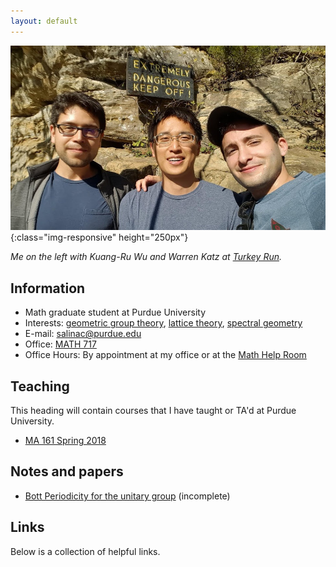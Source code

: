 ```yaml
---
layout: default
---
```

![](img/brosephs.jpg){:class="img-responsive" height="250px"} 

*Me on the left with Kuang-Ru Wu and Warren Katz at [Turkey Run](https://en.wikipedia.org/wiki/Turkey_Run_State_Park).*

## [](#info) Information

* Math graduate student at Purdue University
* Interests: [geometric group theory](https://en.wikipedia.org/wiki/Geometric_group_theory), [lattice theory](https://en.wikipedia.org/wiki/Lattice_(discrete_subgroup)), [spectral geometry](https://en.wikipedia.org/wiki/Spectral_geometry)
* E-mail: [salinac@purdue.edu](mailto:salinac@purdue.edu)
* Office: [MATH 717](https://www.google.com/maps/place/Mathematical+Sciences+Bldg,+West+Lafayette,+IN+47907/@40.4262305,-86.9179395,17z/data=!3m1!4b1!4m5!3m4!1s0x8812e2b3dc1c0b79:0x51c0931a8ca2704!8m2!3d40.4262305!4d-86.9157508)
* Office Hours: By appointment at my office or at the [Math Help Room](https://www.math.purdue.edu/academic/officehours)


## [](#teaching) Teaching
This heading will contain courses that I have taught or TA'd at Purdue University. 
* [MA 161 Spring 2018](ma161-s18)

## [](#papers) Notes and papers
* [Bott Periodicity for the unitary group](docs/sc-bott-periodicity.pdf) (incomplete)

## [](#links) Links
Below is a collection of helpful links. 


<!-- Text can be **bold**, _italic_, or ~~strikethrough~~. -->

<!-- [Link to another page](another-page). -->

<!-- There should be whitespace between paragraphs. -->

<!-- There should be whitespace between paragraphs. We recommend including a README, or a file with information about your project. -->

<!-- # [](#header-1)Header 1 -->

<!-- This is a normal paragraph following a header. GitHub is a code hosting platform for version control and collaboration. It lets you and others work together on projects from anywhere. -->

<!-- ## [](#header-2)Header 2 -->

<!-- > This is a blockquote following a header. -->
<!-- > -->
<!-- > When something is important enough, you do it even if the odds are not in your favor. -->

<!-- ### [](#header-3)Header 3 -->

<!-- ```js -->
<!-- <\!-- // Javascript code with syntax highlighting. -\-> -->
<!-- <\!-- var fun = function lang(l) { -\-> -->
<!-- <\!--   dateformat.i18n = require('./lang/' + l) -\-> -->
<!-- <\!--   return true; -\-> -->
<!-- <\!-- } -\-> -->
<!-- <\!-- ``` -\-> -->

<!-- <\!-- ```ruby -\-> -->
<!-- <\!-- # Ruby code with syntax highlighting -\-> -->
<!-- <\!-- GitHubPages::Dependencies.gems.each do |gem, version| -\-> -->
<!-- <\!--   s.add_dependency(gem, "= #{version}") -\-> -->
<!-- <\!-- end -\-> -->
<!-- <\!-- ``` -\-> -->

<!-- <\!-- #### [](#header-4)Header 4 -\-> -->

<!-- <\!-- *   This is an unordered list following a header. -\-> -->
<!-- <\!-- *   This is an unordered list following a header. -\-> -->
<!-- <\!-- *   This is an unordered list following a header. -\-> -->

<!-- <\!-- ##### [](#header-5)Header 5 -\-> -->

<!-- <\!-- 1.  This is an ordered list following a header. -\-> -->
<!-- <\!-- 2.  This is an ordered list following a header. -\-> -->
<!-- <\!-- 3.  This is an ordered list following a header. -\-> -->

<!-- <\!-- ###### [](#header-6)Header 6 -\-> -->

<!-- <\!-- ### There's a horizontal rule below this. -\-> -->

<!-- <\!-- * * * -\-> -->

<!-- <\!-- ### Here is an unordered list: -\-> -->

<!-- <\!-- *   Item foo -\-> -->
<!-- <\!-- *   Item bar -\-> -->
<!-- <\!-- *   Item baz -\-> -->
<!-- <\!-- *   Item zip -\-> -->

<!-- <\!-- ### And an ordered list: -\-> -->

<!-- <\!-- 1.  Item one -\-> -->
<!-- <\!-- 1.  Item two -\-> -->
<!-- <\!-- 1.  Item three -\-> -->
<!-- <\!-- 1.  Item four -\-> -->

<!-- <\!-- ### And a nested list: -\-> -->

<!-- <\!-- - level 1 item -\-> -->
<!-- <\!--   - level 2 item -\-> -->
<!-- <\!--   - level 2 item -\-> -->
<!-- <\!--     - level 3 item -\-> -->
<!-- <\!--     - level 3 item -\-> -->
<!-- <\!-- - level 1 item -\-> -->
<!-- <\!--   - level 2 item -\-> -->
<!-- <\!--   - level 2 item -\-> -->
<!-- <\!--   - level 2 item -\-> -->
<!-- <\!-- - level 1 item -\-> -->
<!-- <\!--   - level 2 item -\-> -->
<!-- <\!--   - level 2 item -\-> -->
<!-- <\!-- - level 1 item -\-> -->

<!-- <\!-- ### Small image -\-> -->

<!-- <\!-- ![](https://assets-cdn.github.com/images/icons/emoji/octocat.png) -\-> -->

<!-- <\!-- ### Large image -\-> -->

<!-- ![](https://guides.github.com/activities/hello-world/branching.png) -->


<!-- ### Definition lists can be used with HTML syntax. -->

<!-- <dl> -->
<!-- <dt>Name</dt> -->
<!-- <dd>Godzilla</dd> -->
<!-- <dt>Born</dt> -->
<!-- <dd>1952</dd> -->
<!-- <dt>Birthplace</dt> -->
<!-- <dd>Japan</dd> -->
<!-- <dt>Color</dt> -->
<!-- <dd>Green</dd> -->
<!-- </dl> -->

<!-- ``` -->
<!-- Long, single-line code blocks should not wrap. They should horizontally scroll if they are too long. This line should be long enough to demonstrate this. -->
<!-- ``` -->

<!-- ``` -->
<!-- The final element. -->
<!-- ``` -->
